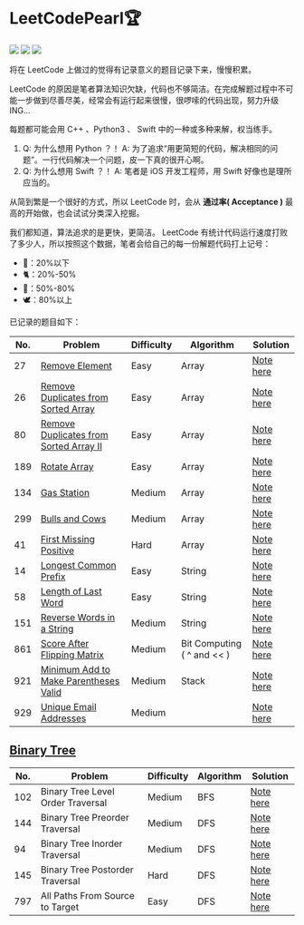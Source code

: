 # LeetCodePearl🏆

![](https://img.shields.io/badge/Player-Chris_Cheung-blue.svg) ![](https://img.shields.io/badge/Language-%20C++/Python3/Swift%20-orange.svg) ![](https://img.shields.io/badge/Status-Updating-brightgreen.svg)

将在 LeetCode 上做过的觉得有记录意义的题目记录下来，慢慢积累。

 LeetCode 的原因是笔者算法知识欠缺，代码也不够简洁。在完成解题过程中不可能一步做到尽善尽美，经常会有运行起来很慢，很啰嗦的代码出现，努力升级 ING...

每题都可能会用 C++ 、Python3 、 Swift 中的一种或多种来解，权当练手。
1. Q: 为什么想用 Python ？！ A: 为了追求“用更简短的代码，解决相同的问题”。一行代码解决一个问题，皮一下真的很开心啊。
2. Q: 为什么想用 Swift ？！ A: 笔者是 iOS 开发工程师，用 Swift 好像也是理所应当的。

从简到繁是一个很好的方式，所以 LeetCode 时，会从 **通过率( Acceptance )** 最高的开始做，也会试试分类深入挖掘。

我们都知道，算法追求的是更快，更简洁。 LeetCode 有统计代码运行速度打败了多少人，所以按照这个数据，笔者会给自己的每一份解题代码打上记号：

* 🐌：20%以下
* 🐈：20%-50%
* 🐎：50%-80%
* 🕊️：80%以上

已记录的题目如下：

| No.  | Problem                                                      | Difficulty | Algorithm                  | Solution                                                     |
| ---- | ------------------------------------------------------------ | ---------- | -------------------------- | ------------------------------------------------------------ |
| 27  | [Remove Element](https://leetcode.com/problems/remove-element/) | Easy     |   Array                         | [Note here](https://github.com/objchris/LeetCodePearl/tree/master/27.Remove%20Element) |
| 26  | [Remove Duplicates from Sorted Array](https://leetcode.com/problems/remove-duplicates-from-sorted-array/) | Easy     |   Array                         | [Note here](https://github.com/objchris/LeetCodePearl/tree/master/26.Remove%20Duplicates%20from%20Sorted%20Array) |
| 80  | [Remove Duplicates from Sorted Array II](https://leetcode.com/problems/remove-duplicates-from-sorted-array-ii/) | Easy     |   Array                         | [Note here](https://github.com/objchris/LeetCodePearl/tree/master/26.Remove%20Duplicates%20from%20Sorted%20Array) |
| 189  | [Rotate Array](https://leetcode.com/problems/rotate-array/) | Easy     |   Array                         | [Note here](https://github.com/objchris/LeetCodePearl/tree/master/189.Rotate%20Array) |
| 134  | [Gas Station](https://leetcode.com/problems/gas-station/) | Medium     |   Array                         | [Note here](https://github.com/objchris/LeetCodePearl/tree/master/134.Gas%20Station) |
| 299  | [Bulls and Cows](https://leetcode.com/problems/bulls-and-cows/) | Medium     |   Array    | [Note here](https://github.com/objchris/LeetCodePearl/tree/master/299.Bulls%20and%20Cows) |
| 41  | [First Missing Positive](https://leetcode.com/problems/first-missing-positive/) | Hard     |   Array    | [Note here](https://github.com/objchris/LeetCodePearl/tree/master/41.First%20Missing%20Positive) |
| 14  | [Longest Common Prefix](https://leetcode.com/problems/longest-common-prefix/) | Easy     |   String    | [Note here](https://github.com/objchris/LeetCodePearl/tree/master/14.Longest%20Common%20Prefix) |
| 58  | [Length of Last Word](https://leetcode.com/problems/length-of-last-word/) | Easy     |   String    | [Note here](https://github.com/objchris/LeetCodePearl/tree/master/58.Length%20of%20Last%20Word) |
| 151  | [Reverse Words in a String](https://leetcode.com/problems/reverse-words-in-a-string/) | Medium     |   String    | [Note here](https://github.com/objchris/LeetCodePearl/tree/master/151.Reverse%20Words%20in%20a%20String) |
| 861  | [Score After Flipping Matrix](https://leetcode.com/problems/score-after-flipping-matrix/) | Medium     | Bit Computing ( ^ and << ) | [Note here](https://github.com/objchris/LeetCodePearl/tree/master/861.Score%20After%20Flipping%20Matrix) |
| 921  | [Minimum Add to Make Parentheses Valid](https://leetcode.com/problems/minimum-add-to-make-parentheses-valid/) | Medium     | Stack                      | [Note here](https://github.com/objchris/LeetCodePearl/tree/master/921.Minimum%20Add%20to%20Make%20Parentheses%20Valid) |
| 929  | [Unique Email Addresses](https://leetcode.com/problems/unique-email-addresses/) | Medium     |                            | [Note here](https://github.com/objchris/LeetCodePearl/tree/master/929.Unique%20Email%20Addresses) |

## [Binary Tree](Binary%20Tree)
| No.  | Problem | Difficulty | Algorithm | Solution |
| ---- | ------- | ---------- | --------- | -------- |
| 102  | Binary Tree Level Order Traversal | Medium | BFS | [Note here](Binary%20Tree/102.Binary%20Tree%20Level%20Order%20Traversal) |
| 144  | Binary Tree Preorder Traversal | Medium | DFS | [Note here](Binary%20Tree/144.Binary%20Tree%20Preorder%20Traversal) |
| 94   | Binary Tree Inorder Traversal | Medium | DFS | [Note here](Binary%20Tree/94.Binary%20Tree%20Inorder%20Traversal) |
| 145  | Binary Tree Postorder Traversal | Hard | DFS | [Note here](Binary%20Tree/145.Binary%20Tree%20Postorder%20Traversal) |
| 797  | All Paths From Source to Target | Easy | DFS | [Note here](Binary%20Tree/797.All%20Paths%20From%20Source%20to%20Target) |
